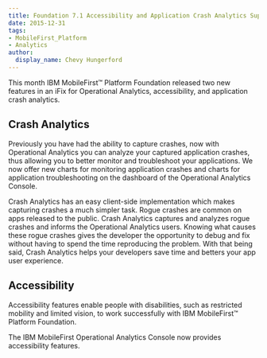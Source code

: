 ```yaml
---
title: Foundation 7.1 Accessibility and Application Crash Analytics Support is now available
date: 2015-12-31
tags:
- MobileFirst_Platform
- Analytics
author:
  display_name: Chevy Hungerford
---
```

This month IBM MobileFirst™ Platform Foundation released two new features in an iFix for Operational Analytics, accessibility, and application crash analytics.


## Crash Analytics
Previously you have had the ability to capture crashes, now with Operational Analytics you can analyze your captured application crashes, thus allowing you to better monitor and troubleshoot your applications. We now offer new charts for monitoring application crashes and charts for application troubleshooting on the dashboard of the Operational Analytics Console.

Crash Analytics has an easy client-side implementation which makes capturing crashes a much simpler task. Rogue crashes are common on apps released to the public. Crash Analytics captures and analyzes rogue crashes and informs the Operational Analytics users. Knowing what causes these rogue crashes gives the developer the opportunity to debug and fix without having to spend the time reproducing the problem. With that being said, Crash Analytics helps your developers save time and betters your app user experience.

## Accessibility
Accessibility features enable people with disabilities, such as restricted mobility and limited vision, to work successfully with IBM MobileFirst™ Platform Foundation.

The IBM MobileFirst Operational Analytics Console now provides accessibility features.